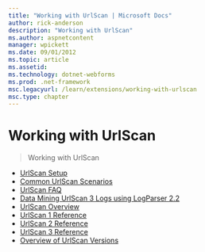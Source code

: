 ```yaml
---
title: "Working with UrlScan | Microsoft Docs"
author: rick-anderson
description: "Working with UrlScan"
ms.author: aspnetcontent
manager: wpickett
ms.date: 09/01/2012
ms.topic: article
ms.assetid: 
ms.technology: dotnet-webforms
ms.prod: .net-framework
msc.legacyurl: /learn/extensions/working-with-urlscan
msc.type: chapter
---
```

Working with UrlScan
====================
> Working with UrlScan


- [UrlScan Setup](urlscan-setup.md)
- [Common UrlScan Scenarios](common-urlscan-scenarios.md)
- [UrlScan FAQ](urlscan-faq.md)
- [Data Mining UrlScan 3 Logs using LogParser 2.2](data-mining-urlscan-3-logs-using-logparser-22.md)
- [UrlScan Overview](urlscan-overview.md)
- [UrlScan 1 Reference](urlscan-1-reference.md)
- [UrlScan 2 Reference](urlscan-2-reference.md)
- [UrlScan 3 Reference](urlscan-3-reference.md)
- [Overview of UrlScan Versions](overview-of-urlscan-versions.md)